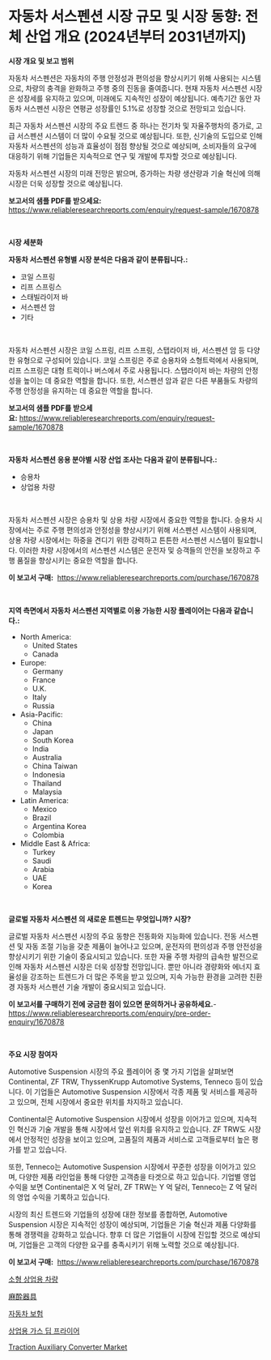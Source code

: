 <p><h1>자동차 서스펜션 시장 규모 및 시장 동향: 전체 산업 개요 (2024년부터 2031년까지)</h1></p><p><strong>시장 개요 및 보고 범위</strong></p>
<p><p>자동차 서스펜션은 자동차의 주행 안정성과 편의성을 향상시키기 위해 사용되는 시스템으로, 차량의 충격을 완화하고 주행 중의 진동을 줄여줍니다. 현재 자동차 서스펜션 시장은 성장세를 유지하고 있으며, 미래에도 지속적인 성장이 예상됩니다. 예측기간 동안 자동차 서스펜션 시장은 연평균 성장률인 5.1%로 성장할 것으로 전망되고 있습니다. </p><p>최근 자동차 서스펜션 시장의 주요 트렌드 중 하나는 전기차 및 자율주행차의 증가로, 고급 서스펜션 시스템이 더 많이 수요될 것으로 예상됩니다. 또한, 신기술의 도입으로 인해 자동차 서스펜션의 성능과 효율성이 점점 향상될 것으로 예상되며, 소비자들의 요구에 대응하기 위해 기업들은 지속적으로 연구 및 개발에 투자할 것으로 예상됩니다. </p><p>자동차 서스펜션 시장의 미래 전망은 밝으며, 증가하는 차량 생산량과 기술 혁신에 의해 시장은 더욱 성장할 것으로 예상됩니다.</p></p>
<p><strong>보고서의 샘플 PDF를 받으세요:</strong> <a href="https://www.reliableresearchreports.com/enquiry/request-sample/1670878">https://www.reliableresearchreports.com/enquiry/request-sample/1670878</a></p>
<p>&nbsp;</p>
<p><strong>시장 세분화</strong></p>
<p><strong>자동차 서스펜션 유형별 시장 분석은 다음과 같이 분류됩니다.:</strong></p>
<p><ul><li>코일 스프링</li><li>리프 스프링스</li><li>스태빌라이저 바</li><li>서스펜션 암</li><li>기타</li></ul></p>
<p>&nbsp;</p>
<p><p>자동차 서스펜션 시장은 코일 스프링, 리프 스프링, 스탭라이저 바, 서스펜션 암 등 다양한 유형으로 구성되어 있습니다. 코일 스프링은 주로 승용차와 소형트럭에서 사용되며, 리프 스프링은 대형 트럭이나 버스에서 주로 사용됩니다. 스탭라이저 바는 차량의 안정성을 높이는 데 중요한 역할을 합니다. 또한, 서스펜션 암과 같은 다른 부품들도 차량의 주행 안정성을 유지하는 데 중요한 역할을 합니다.</p></p>
<p><strong>보고서의 샘플 PDF를 받으세요:</strong>&nbsp;<a href="https://www.reliableresearchreports.com/enquiry/request-sample/1670878">https://www.reliableresearchreports.com/enquiry/request-sample/1670878</a></p>
<p>&nbsp;</p>
<p><strong> 자동차 서스펜션 응용 분야별 시장 산업 조사는 다음과 같이 분류됩니다.:</strong></p>
<p><ul><li>승용차</li><li>상업용 차량</li></ul></p>
<p>&nbsp;</p>
<p><p>자동차 서스펜션 시장은 승용차 및 상용 차량 시장에서 중요한 역할을 합니다. 승용차 시장에서는 주로 주행 편의성과 안정성을 향상시키기 위해 서스펜션 시스템이 사용되며, 상용 차량 시장에서는 하중을 견디기 위한 강력하고 튼튼한 서스펜션 시스템이 필요합니다. 이러한 차량 시장에서의 서스펜션 시스템은 운전자 및 승객들의 안전을 보장하고 주행 품질을 향상시키는 중요한 역할을 합니다.</p></p>
<p><strong>이 보고서 구매:</strong>&nbsp; <a href="https://www.reliableresearchreports.com/purchase/1670878">https://www.reliableresearchreports.com/purchase/1670878</a></p>
<p>&nbsp;</p>
<p><strong>지역 측면에서 자동차 서스펜션 지역별로 이용 가능한 시장 플레이어는 다음과 같습니다.:</strong></p>
<p><ul>
    <li>
        North America:
        <ul>
            <li>United States</li>
            <li>Canada</li>
        </ul>
    </li>
    <li>
        Europe:
        <ul>
            <li>Germany</li>
            <li>France</li>
            <li>U.K.</li>
            <li>Italy</li>
            <li>Russia</li>
        </ul>
    </li>
    <li>
        Asia-Pacific:
        <ul>
            <li>China</li>
            <li>Japan</li>
            <li>South Korea</li>
            <li>India</li>
            <li>Australia</li>
            <li>China Taiwan</li>
            <li>Indonesia</li>
            <li>Thailand</li>
            <li>Malaysia</li>
        </ul>
    </li>
    <li>
        Latin America:
        <ul>
            <li>Mexico</li>
            <li>Brazil</li>
            <li>Argentina Korea</li>
            <li>Colombia</li>
        </ul>
    </li>
    <li>
        Middle East & Africa:
        <ul>
            <li>Turkey</li>
            <li>Saudi</li>
            <li>Arabia</li>
            <li>UAE</li>
            <li>Korea</li>
        </ul>
    </li>
    </ul></p>
<p>&nbsp;</p>
<p><strong>글로벌 자동차 서스펜션 의 새로운 트렌드는 무엇입니까? 시장?</strong></p>
<p><p>글로벌 자동차 서스펜션 시장의 주요 동향은 전동화와 지능화에 있습니다. 전동 서스펜션 및 자동 조절 기능을 갖춘 제품이 늘어나고 있으며, 운전자의 편의성과 주행 안전성을 향상시키기 위한 기술이 중요시되고 있습니다. 또한 자율 주행 차량의 급속한 발전으로 인해 자동차 서스펜션 시장은 더욱 성장할 전망입니다. 뿐만 아니라 경량화와 에너지 효율성을 강조하는 트렌드가 더 많은 주목을 받고 있으며, 지속 가능한 환경을 고려한 친환경 자동차 서스펜션 기술 개발이 중요시되고 있습니다.</p></p>
<p><strong>이 보고서를 구매하기 전에 궁금한 점이 있으면 문의하거나 공유하세요.</strong>- <a href="https://www.reliableresearchreports.com/enquiry/pre-order-enquiry/1670878">https://www.reliableresearchreports.com/enquiry/pre-order-enquiry/1670878</a></p>
<p>&nbsp;</p>
<p><strong>주요 시장 참여자</strong></p>
<p><p>Automotive Suspension 시장의 주요 플레이어 중 몇 가지 기업을 살펴보면 Continental, ZF TRW, ThyssenKrupp Automotive Systems, Tenneco 등이 있습니다. 이 기업들은 Automotive Suspension 시장에서 각종 제품 및 서비스를 제공하고 있으며, 전체 시장에서 중요한 위치를 차지하고 있습니다.</p><p>Continental은 Automotive Suspension 시장에서 성장을 이어가고 있으며, 지속적인 혁신과 기술 개발을 통해 시장에서 앞선 위치를 유지하고 있습니다. ZF TRW도 시장에서 안정적인 성장을 보이고 있으며, 고품질의 제품과 서비스로 고객들로부터 높은 평가를 받고 있습니다.</p><p>또한, Tenneco는 Automotive Suspension 시장에서 꾸준한 성장을 이어가고 있으며, 다양한 제품 라인업을 통해 다양한 고객층을 타겟으로 하고 있습니다. 기업별 영업 수익을 보면 Continental은 X 억 달러, ZF TRW는 Y 억 달러, Tenneco는 Z 억 달러의 영업 수익을 기록하고 있습니다.</p><p>시장의 최신 트렌드와 기업들의 성장에 대한 정보를 종합하면, Automotive Suspension 시장은 지속적인 성장이 예상되며, 기업들은 기술 혁신과 제품 다양화를 통해 경쟁력을 강화하고 있습니다. 향후 더 많은 기업들이 시장에 진입할 것으로 예상되며, 기업들은 고객의 다양한 요구를 충족시키기 위해 노력할 것으로 예상됩니다.</p></p>
<p><strong>이 보고서 구매:</strong>&nbsp;&nbsp;<a href="https://www.reliableresearchreports.com/purchase/1670878">https://www.reliableresearchreports.com/purchase/1670878</a></p>
<p><p><a href="https://github.com/vsckjg50460/Market-Research-Report-List-1/blob/main/8312133186869.md">소형 상업용 차량</a></p><p><a href="https://github.com/wkuactfdzwizk06/Market-Research-Report-List-1/blob/main/8983346186903.md">麻酔器具</a></p><p><a href="https://medium.com/@joshgrady676778/%EC%9E%90%EB%8F%99%EC%B0%A8-%EB%B3%B4%ED%97%98-%EC%8B%9C%EC%9E%A5%EC%9D%80-%EC%8B%9C%EC%9E%A5-%EC%A0%90%EC%9C%A0%EC%9C%A8-%EA%B7%9C%EB%AA%A8-%EB%B0%8F-2031%EB%85%84%EA%B9%8C%EC%A7%80-%EC%98%88%EC%83%81%EB%90%9C-%EC%98%88%EC%B8%A1%EC%97%90-%EC%B4%88%EC%A0%90%EC%9D%84-%EB%A7%9E%EC%B6%94%EA%B3%A0-%EC%9E%88%EC%8A%B5%EB%8B%88%EB%8B%A4-449a1f8219f5">자동차 보험</a></p><p><a href="https://github.com/akzkkws047661437/Market-Research-Report-List-1/blob/main/6594276186868.md">상업용 가스 딥 프라이어</a></p><p><a href="https://github.com/ChiragRp1/Market-Research-Report-List-3/blob/main/traction-auxiliary-converter-market.md">Traction Auxiliary Converter Market</a></p></p>
